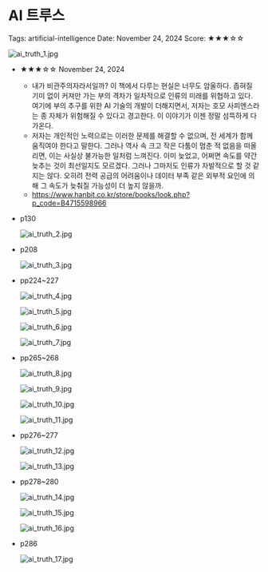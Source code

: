 # AI 트루스

Tags: artificial-intelligence
Date: November 24, 2024
Score: ★★★☆☆

![ai_truth_1.jpg](ai_truth/ai_truth_1.jpg)

- ★★★☆☆ November 24, 2024
    - 내가 비관주의자라서일까? 이 책에서 다루는 현실은 너무도 암울하다. 좁혀질 기미 없이 커져만 가는 부의 격차가 일차적으로 인류의 미래를 위협하고 있다. 여기에 부의 추구를 위한 AI 기술의 개발이 더해지면서, 저자는 호모 사피엔스라는 종 자체가 위험해질 수 있다고 경고한다. 이 이야기가 이젠 정말 섬뜩하게 다가온다.
    - 저자는 개인적인 노력으로는 이러한 문제를 해결할 수 없으며, 전 세계가 함께 움직여야 한다고 말한다. 그러나 역사 속 크고 작은 다툼이 멈춘 적 없음을 떠올리면, 이는 사실상 불가능한 일처럼 느껴진다. 이미 늦었고, 어쩌면 속도를 약간 늦추는 것이 최선일지도 모르겠다. 그러나 그마저도 인류가 자발적으로 할 것 같지는 않다. 오히려 전력 공급의 어려움이나 데이터 부족 같은 외부적 요인에 의해 그 속도가 늦춰질 가능성이 더 높지 않을까.
    - https://www.hanbit.co.kr/store/books/look.php?p_code=B4715598966
- p130
    
    ![ai_truth_2.jpg](ai_truth/ai_truth_2.jpg)
    
- p208
    
    ![ai_truth_3.jpg](ai_truth/ai_truth_3.jpg)
    
- pp224~227
    
    ![ai_truth_4.jpg](ai_truth/ai_truth_4.jpg)
    
    ![ai_truth_5.jpg](ai_truth/ai_truth_5.jpg)
    
    ![ai_truth_6.jpg](ai_truth/ai_truth_6.jpg)
    
    ![ai_truth_7.jpg](ai_truth/ai_truth_7.jpg)
    
- pp265~268
    
    ![ai_truth_8.jpg](ai_truth/ai_truth_8.jpg)
    
    ![ai_truth_9.jpg](ai_truth/ai_truth_9.jpg)
    
    ![ai_truth_10.jpg](ai_truth/ai_truth_10.jpg)
    
    ![ai_truth_11.jpg](ai_truth/ai_truth_11.jpg)
    
- pp276~277
    
    ![ai_truth_12.jpg](ai_truth/ai_truth_12.jpg)
    
    ![ai_truth_13.jpg](ai_truth/ai_truth_13.jpg)
    
- pp278~280
    
    ![ai_truth_14.jpg](ai_truth/ai_truth_14.jpg)
    
    ![ai_truth_15.jpg](ai_truth/ai_truth_15.jpg)
    
    ![ai_truth_16.jpg](ai_truth/ai_truth_16.jpg)
    
- p286
    
    ![ai_truth_17.jpg](ai_truth/ai_truth_17.jpg)
